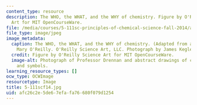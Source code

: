 ```yaml
---
content_type: resource
description: The WHO, the WHAT, and the WHY of chemistry. Figure by O'Reilly Science
  Art for MIT OpenCourseWare.
file: /media/courses/5-111sc-principles-of-chemical-science-fall-2014/afc26c2e5de67efafa76680f079d1254_5-111scf14.jpg
file_type: image/jpeg
image_metadata:
  caption: The WHO, the WHAT, and the WHY of chemistry. (Adapted from a figure by
    Mary O'Reilly. O'Reilly Science Art, LLC. Photograph by James Kegley.)
  credit: Figure by O'Reilly Science Art for MIT OpenCourseWare.
  image-alt: Photograph of Professor Drennan and abstract drawings of chemical formulas
    and symbols.
learning_resource_types: []
ocw_type: OCWImage
resourcetype: Image
title: 5-111scf14.jpg
uid: afc26c2e-5de6-7efa-fa76-680f079d1254
---
```

